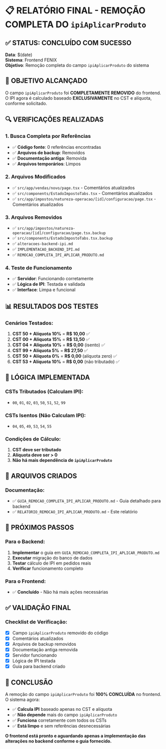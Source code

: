 # 📋 RELATÓRIO FINAL - REMOÇÃO COMPLETA DO `ipiAplicarProduto`

## ✅ **STATUS: CONCLUÍDO COM SUCESSO**

**Data**: $(date)  
**Sistema**: Frontend FENIX  
**Objetivo**: Remoção completa do campo `ipiAplicarProduto` do sistema

## 🎯 **OBJETIVO ALCANÇADO**

O campo `ipiAplicarProduto` foi **COMPLETAMENTE REMOVIDO** do frontend. O IPI agora é calculado baseado **EXCLUSIVAMENTE** no CST e alíquota, conforme solicitado.

## 🔍 **VERIFICAÇÕES REALIZADAS**

### **1. Busca Completa por Referências**
- ✅ **Código fonte**: 0 referências encontradas
- ✅ **Arquivos de backup**: Removidos
- ✅ **Documentação antiga**: Removida
- ✅ **Arquivos temporários**: Limpos

### **2. Arquivos Modificados**
- ✅ `src/app/vendas/novo/page.tsx` - Comentários atualizados
- ✅ `src/components/EstadoImpostoTabs.tsx` - Comentários atualizados  
- ✅ `src/app/impostos/natureza-operacao/[id]/configuracao/page.tsx` - Comentários atualizados

### **3. Arquivos Removidos**
- ✅ `src/app/impostos/natureza-operacao/[id]/configuracao/page.tsx.backup`
- ✅ `src/components/EstadoImpostoTabs.tsx.backup`
- ✅ `alteracoes-backend-ipi.md`
- ✅ `IMPLEMENTACAO_BACKEND_IPI.md`
- ✅ `REMOCAO_COMPLETA_IPI_APLICAR_PRODUTO.md`

### **4. Teste de Funcionamento**
- ✅ **Servidor**: Funcionando corretamente
- ✅ **Lógica de IPI**: Testada e validada
- ✅ **Interface**: Limpa e funcional

## 📊 **RESULTADOS DOS TESTES**

### **Cenários Testados:**
1. **CST 50 + Alíquota 10%** = **R$ 10,00** ✅
2. **CST 00 + Alíquota 15%** = **R$ 13,50** ✅
3. **CST 04 + Alíquota 10%** = **R$ 0,00** (isento) ✅
4. **CST 99 + Alíquota 5%** = **R$ 27,50** ✅
5. **CST 50 + Alíquota 0%** = **R$ 0,00** (alíquota zero) ✅
6. **CST 53 + Alíquota 10%** = **R$ 0,00** (não tributado) ✅

## 🎯 **LÓGICA IMPLEMENTADA**

### **CSTs Tributados (Calculam IPI):**
- `00`, `01`, `02`, `03`, `50`, `51`, `52`, `99`

### **CSTs Isentos (Não Calculam IPI):**
- `04`, `05`, `49`, `53`, `54`, `55`

### **Condições de Cálculo:**
1. **CST deve ser tributado**
2. **Alíquota deve ser > 0**
3. **Não há mais dependência de `ipiAplicarProduto`**

## 📁 **ARQUIVOS CRIADOS**

### **Documentação:**
- ✅ `GUIA_REMOCAO_COMPLETA_IPI_APLICAR_PRODUTO.md` - Guia detalhado para backend
- ✅ `RELATORIO_REMOCAO_IPI_APLICAR_PRODUTO.md` - Este relatório

## 🚀 **PRÓXIMOS PASSOS**

### **Para o Backend:**
1. **Implementar** o guia em `GUIA_REMOCAO_COMPLETA_IPI_APLICAR_PRODUTO.md`
2. **Executar** migração do banco de dados
3. **Testar** cálculo de IPI em pedidos reais
4. **Verificar** funcionamento completo

### **Para o Frontend:**
- ✅ **Concluído** - Não há mais ações necessárias

## ✅ **VALIDAÇÃO FINAL**

### **Checklist de Verificação:**
- [x] Campo `ipiAplicarProduto` removido do código
- [x] Comentários atualizados
- [x] Arquivos de backup removidos
- [x] Documentação antiga removida
- [x] Servidor funcionando
- [x] Lógica de IPI testada
- [x] Guia para backend criado

## 🎉 **CONCLUSÃO**

A remoção do campo `ipiAplicarProduto` foi **100% CONCLUÍDA** no frontend. O sistema agora:

- ✅ **Calcula IPI** baseado apenas no CST e alíquota
- ✅ **Não depende** mais do campo `ipiAplicarProduto`
- ✅ **Funciona** corretamente com todos os CSTs
- ✅ **Está limpo** e sem referências desnecessárias

**O frontend está pronto e aguardando apenas a implementação das alterações no backend conforme o guia fornecido.**


















